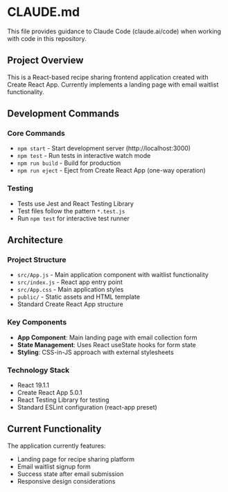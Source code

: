 # CLAUDE.md

This file provides guidance to Claude Code (claude.ai/code) when working with code in this repository.

## Project Overview

This is a React-based recipe sharing frontend application created with Create React App. Currently implements a landing page with email waitlist functionality.

## Development Commands

### Core Commands
- `npm start` - Start development server (http://localhost:3000)
- `npm test` - Run tests in interactive watch mode
- `npm run build` - Build for production
- `npm run eject` - Eject from Create React App (one-way operation)

### Testing
- Tests use Jest and React Testing Library
- Test files follow the pattern `*.test.js`
- Run `npm test` for interactive test runner

## Architecture

### Project Structure
- `src/App.js` - Main application component with waitlist functionality
- `src/index.js` - React app entry point
- `src/App.css` - Main application styles
- `public/` - Static assets and HTML template
- Standard Create React App structure

### Key Components
- **App Component**: Main landing page with email collection form
- **State Management**: Uses React useState hooks for form state
- **Styling**: CSS-in-JS approach with external stylesheets

### Technology Stack
- React 19.1.1
- Create React App 5.0.1
- React Testing Library for testing
- Standard ESLint configuration (react-app preset)

## Current Functionality
The application currently features:
- Landing page for recipe sharing platform
- Email waitlist signup form
- Success state after email submission
- Responsive design considerations